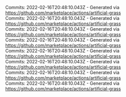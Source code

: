 Commits: 2022-02-16T20:48:10.043Z - Generated via https://github.com/marketplace/actions/artificial-grass
<br>
Commits: 2022-02-16T20:48:10.043Z - Generated via https://github.com/marketplace/actions/artificial-grass
<br>
Commits: 2022-02-16T20:48:10.043Z - Generated via https://github.com/marketplace/actions/artificial-grass
<br>
Commits: 2022-02-16T20:48:10.043Z - Generated via https://github.com/marketplace/actions/artificial-grass
<br>
Commits: 2022-02-16T20:48:10.043Z - Generated via https://github.com/marketplace/actions/artificial-grass
<br>
Commits: 2022-02-16T20:48:10.043Z - Generated via https://github.com/marketplace/actions/artificial-grass
<br>
Commits: 2022-02-16T20:48:10.043Z - Generated via https://github.com/marketplace/actions/artificial-grass
<br>
Commits: 2022-02-16T20:48:10.043Z - Generated via https://github.com/marketplace/actions/artificial-grass
<br>
